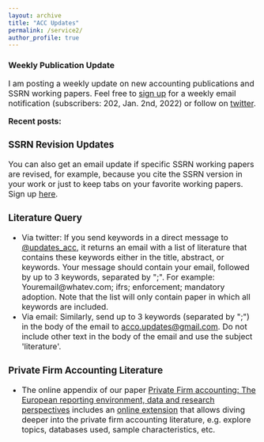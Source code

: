 ```yaml
---
layout: archive
title: "ACC Updates"
permalink: /service2/
author_profile: true
---
```

<!-- Global site tag (gtag.js) - Google Analytics -->
<script async src="https://www.googletagmanager.com/gtag/js?id=G-05633BF9HL"></script>
<script>
  window.dataLayer = window.dataLayer || [];
  function gtag(){dataLayer.push(arguments);}
  gtag('js', new Date());

   gtag('config', 'G-05633BF9HL', {'anonymize_ip': true});
</script> 
 


  <h3> Weekly Publication Update </h3>

<font size="3"> 

I am posting a weekly update on new accounting publications and SSRN working papers. Feel free to <a href="http://easys-online.com/subscribe-acc-updates/" target="_blank">sign up</a> for a weekly email notification (subscribers: 202, Jan. 2nd, 2022) or follow on <a href="https://twitter.com/updates_acc?lang=en" target="_blank">twitter</a>. 
 <p> </p>
 <b>Recent posts:</b> 
 <p> </p>
 <script src="//rss.bloople.net/?url=http%3A%2F%2Feasys-online.com%2Ffeed&detail=-1&limit=5&showtitle=false&type=js"></script>
 <p> </p>
 
<h3> SSRN Revision Updates </h3>
<font size="3">  
You can also get an email update if specific SSRN working papers are revised, for example, because you cite the SSRN version in your work or just to keep tabs on your favorite working papers. Sign up <a href="https://docs.google.com/forms/d/e/1FAIpQLSe0XTerPmxP8zVHMO1SebMfMiNqAnSV5wy_3rXBllsUoY-K7A/viewform?usp=sf_link" target="_blank">here</a>.
</font> 

  <h3> Literature Query </h3>
<font size="3">
 <ul> 
  <li> Via twitter: If you send keywords in a direct message to <a href="https://twitter.com/updates_acc?lang=en" target="_blank">@updates_acc</a>, it returns an email with a list of literature that contains these keywords either in the title, abstract, or keywords. Your message should contain your email, followed by up to 3 keywords, separated by ";". For example: Youremail@whatev.com; ifrs; enforcement; mandatory adoption. Note that the list will only contain paper in which all keywords are included. 
 </li> 
   <li> Via email: Similarly, send up to 3 keywords (separated by ";") in the body of the email to <a href="mailto:acco.updates@gmail.com?subject=literature&body=keyword1; keyword2; keyword3">acco.updates@gmail.com</a>. Do not include other text in the body of the email and use the subject 'literature'.      
       </li> 
</ul>   
  </font> 
  
   <h3> Private Firm Accounting Literature </h3>
<font size="3">
 <ul> 
  <li> The online appendix of our paper <a href="https://www.tandfonline.com/doi/full/10.1080/00014788.2021.1982670" target="_blank">Private Firm accounting: The European reporting environment, data and research perspectives</a> includes an <a href="https://trr266.wiwi.hu-berlin.de/shiny/pfirmacclit/" target="_blank">online extension</a> that allows diving deeper into the private firm accounting literature, e.g. explore topics, databases used, sample characteristics, etc. 
     </li>  <ul> 
    
